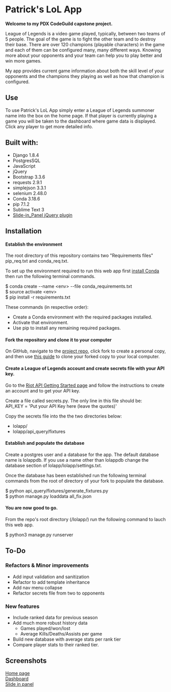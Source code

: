 
# Patrick's LoL App
__Welcome to my PDX CodeGuild capstone project.__

League of Legends is a video game played, typically, between two teams of 5 people.  The goal of the game is to fight the other team and to destroy their base.  There are over 120 champions (playable characters) in the game and each of them can be configured many, many different ways.  Knowing more about your opponents and your team can help you to play better and win more games.

My app provides current game information about both the skill level of your opponents and the champions they playing as well as how that champion is configured.

Use
-----
To use Patrick's LoL App simply enter a League of Legends summoner name into the box on the home page.  If that player is currently playing a game you will be taken to the dashboard where game data is displayed.  Click any player to get more detailed info.  

Built with:
-----
* Django 1.8.4
* PostgresSQL
* JavaScript
* jQuery
* Bootstrap 3.3.6
* requests 2.9.1
* simplejson 3.3.1
* selenium 2.48.0
* Conda 3.18.6
* pip 7.1.2
* Sublime Text 3
* [Slide-in_Panel jQuery plugin](https://codyhouse.co/gem/css-slide-in-panel/)

Installation
-----

#### Establish the environment
The root directory of this repository contains two "Requirements files" pip_req.txt and conda_req.txt.

To set up the environment required to run this web app first [install Conda](http://conda.pydata.org/docs/install/quick.html) then run the following terminal commands.  


$ conda create --name \<env> --file conda_requirements.txt  
$ source activate \<env>  
$ pip install -r requirements.txt

These commands (in respective order):  
* Create a Conda environment with the required packages installed.  
* Activate that environment.  
* Use pip to install any remaining required packages.  

#### Fork the repository and clone it to your computer

On GitHub, navigate to the [project repo](https://github.com/Pjmcnally/lolapp), click fork to create a personal copy, and then use [this guide](https://help.github.com/articles/fork-a-repo/) to clone your forked copy to your local computer.

#### Create a League of Legends account and create secrets file with your API key.

Go to the [Riot API Getting Started page](https://developer.riotgames.com/docs/getting-started) and follow the instructions to create an account and to get your API key.

Create a file called secrets.py.  The only line in this file should be:  
 API_KEY = 'Put your API Key here (leave the quotes)'

 Copy the secrets file into the the two directories below:
 * lolapp/
 * lolapp/api_query/fixtures

#### Establish and populate the database

Create a postgres user and a database for the app.  The default database name is lolappdb.  If you use a name other than lolappdb change the database section of lolapp/lolapp/settings.txt.

Once the database has been established run the following terminal commands from the root of directory of your fork to populate the database.  

$ python api_query/fixtures/generate_fixtures.py  
$ python manage.py loaddata all_fix.json

#### You are now good to go.

From the repo's root directory (/lolapp/) run the following command to lauch this web app.

$ python3 manage.py runserver

To-Do
-----
### Refactors & Minor improvements
* Add input validation and sanitization
* Refactor to add template inheritance
* Add nav menu collapse
* Refactor secrets file from two to opponents

### New features
* Include ranked data for previous season
* Add much more robust history data
    * Games played/won/lost
    * Average Kills/Deaths/Assists per game
* Build new database with average stats per rank tier
* Compare player stats to their ranked tier.  


Screenshots
-----
[Home page](https://github.com/Pjmcnally/lolapp/blob/master/screenshots/Patricks%20LoL%20App%20Home.png)  
[Dashboard](https://github.com/Pjmcnally/lolapp/blob/master/screenshots/Patricks%20lol%20app%20dashboard.png)  
[Slide in panel](https://github.com/Pjmcnally/lolapp/blob/master/screenshots/Patricks%20LoL%20app%20slide%20in.png)
